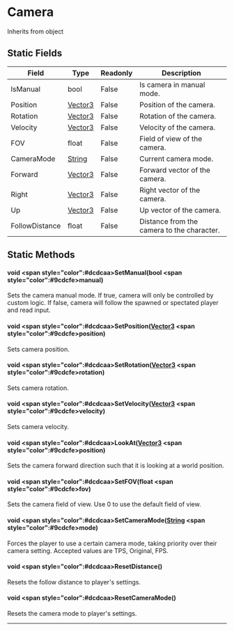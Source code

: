 # Camera
Inherits from object
## Static Fields
|Field|Type|Readonly|Description|
|---|---|---|---|
|IsManual|bool|False|Is camera in manual mode.|
|Position|[Vector3](../objects/Vector3.md)|False|Position of the camera.|
|Rotation|[Vector3](../objects/Vector3.md)|False|Rotation of the camera.|
|Velocity|[Vector3](../objects/Vector3.md)|False|Velocity of the camera.|
|FOV|float|False|Field of view of the camera.|
|CameraMode|[String](../static/String.md)|False|Current camera mode.|
|Forward|[Vector3](../objects/Vector3.md)|False|Forward vector of the camera.|
|Right|[Vector3](../objects/Vector3.md)|False|Right vector of the camera.|
|Up|[Vector3](../objects/Vector3.md)|False|Up vector of the camera.|
|FollowDistance|float|False|Distance from the camera to the character.|
## Static Methods
#### void <span style="color":#dcdcaa>SetManual<span>(bool <span style="color":#9cdcfe>manual<span>)
Sets the camera manual mode. If true, camera will only be controlled by custom logic. If false, camera will follow the spawned or spectated player and read input.
#### void <span style="color":#dcdcaa>SetPosition<span>([Vector3](../objects/Vector3.md) <span style="color":#9cdcfe>position<span>)
Sets camera position.
#### void <span style="color":#dcdcaa>SetRotation<span>([Vector3](../objects/Vector3.md) <span style="color":#9cdcfe>rotation<span>)
Sets camera rotation.
#### void <span style="color":#dcdcaa>SetVelocity<span>([Vector3](../objects/Vector3.md) <span style="color":#9cdcfe>velocity<span>)
Sets camera velocity.
#### void <span style="color":#dcdcaa>LookAt<span>([Vector3](../objects/Vector3.md) <span style="color":#9cdcfe>position<span>)
Sets the camera forward direction such that it is looking at a world position.
#### void <span style="color":#dcdcaa>SetFOV<span>(float <span style="color":#9cdcfe>fov<span>)
Sets the camera field of view. Use 0 to use the default field of view.
#### void <span style="color":#dcdcaa>SetCameraMode<span>([String](../static/String.md) <span style="color":#9cdcfe>mode<span>)
Forces the player to use a certain camera mode, taking priority over their camera setting. Accepted values are TPS, Original, FPS.
#### void <span style="color":#dcdcaa>ResetDistance<span>()
Resets the follow distance to player's settings.
#### void <span style="color":#dcdcaa>ResetCameraMode<span>()
Resets the camera mode to player's settings.

---

